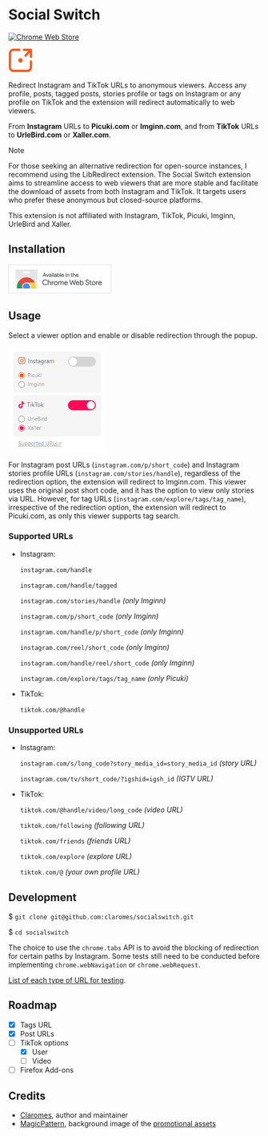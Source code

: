 # Social Switch

[![Chrome Web Store](https://img.shields.io/chrome-web-store/v/elmbjjhgiifenlhffpjcjfkjmilbbfki)](https://chrome.google.com/webstore/detail/social-switch/elmbjjhgiifenlhffpjcjfkjmilbbfki)

![Social Switch](icons/icon48.png "Social Switch")

Redirect Instagram and TikTok URLs to anonymous viewers. Access any profile, posts, tagged posts, stories profile or tags on Instagram or any profile on TikTok and the extension will redirect automatically to web viewers.

From **Instagram** URLs to **Picuki.com** or **Imginn.com**, and from **TikTok** URLs to **UrleBird.com** or **Xaller.com**.

> [!NOTE]
> For those seeking an alternative redirection for open-source instances, I recommend using the LibRedirect extension. The Social Switch extension aims to streamline access to web viewers that are more stable and facilitate the download of assets from both Instagram and TikTok. It targets users who prefer these anonymous but closed-source platforms.
>
> This extension is not affiliated with Instagram, TikTok, Picuki, Imginn, UrleBird and Xaller.

## Installation

[![Install from Chrome Web Store](assets/cws_badge.png "Install from Chrome Web Store")](https://chrome.google.com/webstore/detail/social-switch/elmbjjhgiifenlhffpjcjfkjmilbbfki)

## Usage

Select a viewer option and enable or disable redirection through the popup.

![Social Switch Popup](assets/popup.jpg "Social Switch Popup")

For Instagram post URLs (`instagram.com/p/short_code`) and Instagram stories profile URLs (`instagram.com/stories/handle`), regardless of the redirection option, the extension will redirect to Imginn.com. This viewer uses the original post short code, and it has the option to view only stories via URL. However, for tag URLs (`instagram.com/explore/tags/tag_name`), irrespective of the redirection option, the extension will redirect to Picuki.com, as only this viewer supports tag search.

### Supported URLs

- Instagram:

  `instagram.com/handle`

  `instagram.com/handle/tagged`

  `instagram.com/stories/handle` *(only Imginn)*

  `instagram.com/p/short_code` *(only Imginn)*

  `instagram.com/handle/p/short_code` *(only Imginn)*

  `instagram.com/reel/short_code` *(only Imginn)*

  `instagram.com/handle/reel/short_code` *(only Imginn)*

  `instagram.com/explore/tags/tag_name` *(only Picuki)*

- TikTok:

  `tiktok.com/@handle`

### Unsupported URLs

- Instagram:

  `instagram.com/s/long_code?story_media_id=story_media_id` *(story URL)*

  `instagram.com/tv/short_code/?igshid=igsh_id` *(IGTV URL)*

- TikTok:

  `tiktok.com/@handle/video/long_code` *(video URL)*

  `tiktok.com/following` *(following URL)*

  `tiktok.com/friends` *(friends URL)*

  `tiktok.com/explore` *(explore URL)*

  `tiktok.com/@` *(your own profile URL)*

## Development

$ `git clone git@github.com:claromes/socialswitch.git`

$ `cd socialswitch`

The choice to use the `chrome.tabs` API is to avoid the blocking of redirection for certain paths by Instagram. Some tests still need to be conducted before implementing `chrome.webNavigation` or `chrome.webRequest`.

[List of each type of URL for testing](urls.md).

## Roadmap

- [x] Tags URL
- [x] Post URLs
- [ ] TikTok options
  - [x] User
  - [ ] Video
- [ ] Firefox Add-ons

## Credits

- [Claromes](https://claromes.com), author and maintainer
- [MagicPattern](https://unsplash.com/@magicpattern), background image of the [promotional assets](assets)
